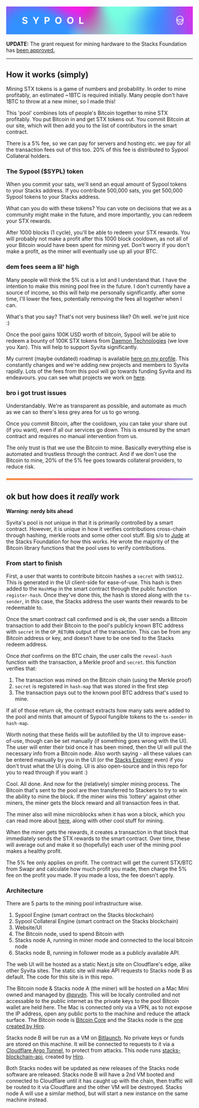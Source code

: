 ![repo header gradient](readme-img/header.png "repo header gradient")

**UPDATE:** The grant request for mining hardware to the Stacks Foundation has [been approved.](https://github.com/stacksgov/Stacks-Grants/issues/83)

---

## How it works (simply)

Mining STX tokens is a game of numbers and probability. In order to mine profitably, an estimated ~1BTC is required initially. Many people don't have 1BTC to throw at a new miner, so I made this!

This 'pool' combines lots of people's Bitcoin together to mine STX profitably. You put Bitcoin in and get STX tokens out. You commit Bitcoin at our site, which will then add you to the list of contributors in the smart contract.

There is a 5% fee, so we can pay for servers and hosting etc. we pay for all the transaction fees out of this too. 20% of this fee is distributed to Sypool Collateral holders.

### The Sypool ($SYPL) token

When you commit your sats, we'll send an equal amount of Sypool tokens to your Stacks address. If you contribute 500,000 sats, you get 500,000 Sypool tokens to your Stacks address.

What can you do with these tokens? You can vote on decisions that we as a community might make in the future, and more importantly, you can redeem your STX rewards.

After 1000 blocks (1 cycle), you'll be able to redeem your STX rewards. You will probably not make a profit after this 1000 block cooldown, as not all of your Bitcoin would have been spent for mining yet. Don't worry if you don't make a profit, as the miner will eventually use up all your BTC.

### dem fees seem a lil' high

Many people will think the 5% cut is a lot and I understand that. I have the intention to make this mining pool free in the future. I don't currently have a source of income, so this will help me personally significantly. after some time, I'll lower the fees, potentially removing the fees all together when I can.

What's that you say? That's not very business like? Oh well. we're just nice :)

Once the pool gains 100K USD worth of bitcoin, Sypool will be able to redeem a bounty of 100K STX tokens from [Daemon Technologies](https://daemontechnologies.co/) (we love you Xan). This will help to support Syvita significantly. 

My current (maybe outdated) roadmap is available [here on my profile](https://github.com/pxydn). This constantly changes and we're adding new projects and members to Syvita rapidly. Lots of the fees from this pool will go towards funding Syvita and its endeavours. you can see what projects we work on [here](https://github.com/syvita).

### bro i got trust issues

Understandably. We're as transparent as possible, and automate as much as we can so there's less grey area for us to go wrong.

Once you commit Bitcoin, after the cooldown, you can take your share out (if you want), even if all our services go down. This is ensured by the smart contract and requires no manual intervention from us.

The only trust is that we use the Bitcoin to mine. Basically everything else is automated and trustless through the contract. And if we don't use the Bitcoin to mine, 20% of the 5% fee goes towards collateral providers, to reduce risk.

![repo header gradient](readme-img/repo-header.png "repo header gradient")

## ok but how does it *really* work

**Warning: nerdy bits ahead**

Syvita's pool is not unique in that it is primarily controlled by a smart contract. However, it is unique in how it verifies contributions cross-chain through hashing, merkle roots and some other cool stuff. Big s/o to [Jude](https://github.com/jcnelson) at the Stacks Foundation for how this works. He wrote the majority of the Bitcoin library functions that the pool uses to verify contributions.

### From start to finish

First, a user that wants to contribute bitcoin hashes a `secret` with `SHA512`. This is generated in the UI client-side for ease-of-use. This hash is then added to the `HashMap`  in the smart contract through the public function `register-hash`. Once they've done this, the hash is stored along with the `tx-sender`, in this case, the Stacks address the user wants their rewards to be redeemable to.

Once the smart contract call confirmed and is ok, the user sends a Bitcoin transaction to add their Bitcoin to the pool's publicly known BTC address with `secret` in the `OP_RETURN` output of the transaction. This can be from any Bitcoin address or key, and doesn't have to be one tied to the Stacks redeem address.

Once *that* confirms on the BTC chain, the user calls the `reveal-hash` function with the transaction, a Merkle proof and `secret`. this function verifies that:

1. The transaction was mined on the Bitcoin chain (using the Merkle proof)
2. `secret` is registered in `hash-map` that was stored in the first step
3. The transaction pays out to the known pool BTC address that's used to mine.

If all of those return ok, the contract extracts how many sats were added to the pool and mints that amount of Sypool fungible tokens to the `tx-sender` in `hash-map`.

Worth noting that these fields will be autofilled by the UI to improve ease-of-use, though can be set manually (if something goes wrong with the UI). The user will enter their txid once it has been mined, then the UI will pull the necessary info from a Bitcoin node. Also worth saying - all these values can be entered manually by you in the UI (or the [Stacks Explorer](https://explorer.stacks.co) even) if you don't trust what the UI is doing. UI is also open-source and in this repo for you to read through if you want :)

Cool. All done. And now for the (relatively) simpler mining process. The Bitcoin that's sent to the pool are then transferred to Stackers to try to win the ability to mine the block. If the miner wins this 'lottery' against other miners, the miner gets the block reward and all transaction fees in that.

The miner also will mine microblocks when it has won a block, which you can read more about [here](https://docs.blockstack.org/understand-stacks/mining#transaction-fees), along with other cool stuff for mining.

When the miner gets the rewards, it creates a transaction in that block that immediately sends the STX rewards to the smart contract. Over time, these will average out and make it so (hopefully) each user of the mining pool makes a healthy profit.

The 5% fee only applies on profit. The contract will get the current STX/BTC from Swapr and calculate how much profit you made, then charge the 5% fee on the profit you made. If you made a loss, the fee doesn't apply.

### Architecture

There are 5 parts to the mining pool infrastructure wise.

1. Sypool Engine (smart contract on the Stacks blockchain)
2. Sypool Collateral Engine (smart contract on the Stacks blockchain)
3. Website/UI
4. The Bitcoin node, used to spend Bitcoin with
5. Stacks node A, running in miner mode and connected to the local bitcoin node
6. Stacks node B, running in follower mode as a publicly available API.

The web UI will be hosted as a static Next.js site on Cloudflare's edge, alike other Syvita sites. The static site will make API requests to Stacks node B as default. The code for this site is in this repo.

The Bitcoin node & Stacks node A (the miner) will be hosted on a Mac Mini owned and managed by [@pxydn](https://github.com/pxydn). This will be locally controlled and not accessable to the public internet as the private keys to the pool Bitcoin wallet are held here. The Mac is connected only via a VPN, as to not expose the IP address, open any public ports to the machine and reduce the attack surface. The Bitcoin node is [Bitcoin Core](https://bitcoincore.org/) and the Stacks node is the [one created by Hiro](https://github.com/blockstack/stacks-blockchain).

Stacks node B will be run as a VM on [Bitlaunch](https://bitlaunch.io/). No private keys or funds are stored on this machine. It will be connected to requests to it via a [Cloudflare Argo Tunnel](https://www.cloudflare.com/en-gb/products/argo-tunnel/), to protect from attacks. This node runs [stacks-blockchain-api](https://github.com/blockstack/stacks-blockchain-api), created by [Hiro](https://hiro.so).

Both Stacks nodes will be updated as new releases of the Stacks node software are released. Stacks node B will have a 2nd VM booted and connected to Cloudflare until it has caught up with the chain, then traffic will be routed to it via Cloudflare and the other VM will be destroyed. Stacks node A will use a similar method, but will start a new instance on the same machine instead.
